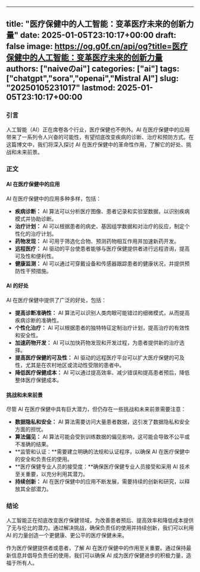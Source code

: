 
---
title: "医疗保健中的人工智能：变革医疗未来的创新力量"
date: 2025-01-05T23:10:17+00:00
draft: false
image: https://og.g0f.cn/api/og?title=医疗保健中的人工智能：变革医疗未来的创新力量
authors: ["naiveのai"]
categories: ["ai"]
tags: ["chatgpt","sora","openai","Mistral AI"]
slug: "20250105231017"
lastmod: 2025-01-05T23:10:17+00:00
---
### 引言

人工智能（AI）正在席卷各个行业，医疗保健也不例外。AI 在医疗保健中的应用带来了一系列令人兴奋的可能性，有望彻底改变疾病的诊断、治疗和预防方式。在这篇博文中，我们将深入探讨 AI 在医疗保健中的革命性作用，了解它的好处、挑战和未来前景。

### 正文

#### AI 在医疗保健中的应用

AI 在医疗保健中的应用多种多样，包括：

- **疾病诊断：** AI 算法可以分析医疗图像、患者记录和实验室数据，以识别疾病模式并协助诊断。
- **治疗计划：** AI 可以根据患者的病史、基因组学数据和对治疗的反应，制定个性化的治疗计划。
- **药物发现：** AI 可用于筛选化合物、预测药物相互作用并加速新药开发。
- **远程医疗：** AI 驱动的平台使患者能够与医疗保健提供者进行远程咨询，提高可及性和便利性。
- **健康监测：** AI 可以通过可穿戴设备和传感器跟踪患者的健康状况，并提供预防性干预措施。

#### AI 的好处

AI 在医疗保健中提供了广泛的好处，包括：

- **提高诊断准确性：** AI 算法可以识别人类肉眼可能错过的细微模式，从而提高疾病诊断的准确性。
- **个性化治疗：** AI 可以根据患者的独特特征定制治疗计划，提高治疗的有效性和安全性。
- **加速药物开发：** AI 可以加快药物发现和开发过程，为患者提供新的治疗选择。
- **提高医疗保健的可及性：** AI 驱动的远程医疗平台可以扩大医疗保健的可及性，尤其是在农村地区或流动性受限的患者中。
- **降低医疗保健成本：** AI 可以通过提高效率、减少错误和提高患者预后，降低整体医疗保健成本。

#### 挑战和未来前景

尽管 AI 在医疗保健中具有巨大潜力，但仍存在一些挑战和未来前景需要注意：

- **数据隐私和安全：** AI 算法需要访问大量患者数据，这引发了数据隐私和安全方面的担忧。
- **算法偏见：** AI 算法可能会受到训练数据的偏见影响，这可能会导致不公平或不准确的结果。
- **监管和认证：**需要建立明确的法规和认证程序，以确保 AI 在医疗保健中的安全和负责任的使用。
- **医疗保健专业人员的接受度：**确保医疗保健专业人员接受和采用 AI 技术至关重要，以充分利用其潜力。
- **持续创新：** AI 在医疗保健中的应用不断发展，需要持续的创新和研究，以释放其全部潜力。

### 结论

人工智能正在彻底改变医疗保健领域，为改善患者预后、提高效率和降低成本提供了无与伦比的潜力。通过解决挑战，确保负责任的使用并持续创新，我们可以利用 AI 的力量创造一个更健康、更公平的医疗保健未来。

作为医疗保健提供者或患者，了解 AI 在医疗保健中的作用至关重要。通过保持最新信息并倡导负责任的使用，我们可以确保 AI 成为医疗保健进步的积极力量，造福于所有人。